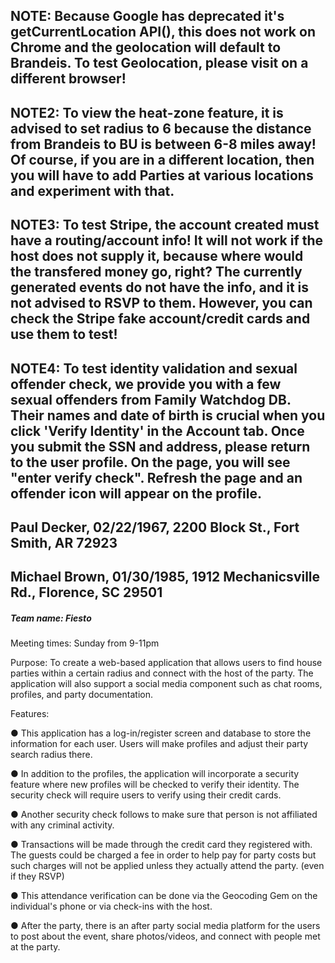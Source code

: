 ## NOTE: Because Google has deprecated it's getCurrentLocation API(), this does not work on Chrome and the geolocation will default to Brandeis. To test Geolocation, please visit on a different browser!
## NOTE2: To view the heat-zone feature, it is advised to set radius to 6 because the distance from Brandeis to BU is between 6-8 miles away! Of course, if you are in a different location, then you will have to add Parties at various locations and experiment with that.
## NOTE3: To test Stripe, the account created must have a routing/account info! It will not work if the host does not supply it, because where would the transfered money go, right? The currently generated events do not have the info, and it is not advised to RSVP to them. However, you can check the Stripe fake account/credit cards and use them to test!
## NOTE4: To test identity validation and sexual offender check, we provide you with a few sexual offenders from Family Watchdog DB. Their names and date of birth is crucial when you click 'Verify Identity' in the Account tab. Once you submit the SSN and address, please return to the user profile. On the page, you will see "enter verify check". Refresh the page and an offender icon will appear on the profile.
## Paul Decker, 02/22/1967, 2200 Block St., Fort Smith, AR 72923
## Michael Brown, 01/30/1985, 1912 Mechanicsville Rd., Florence, SC 29501


##### Team name:​ Fiesto

Meeting times:​ Sunday from 9-11pm

Purpose:​ To create a web-based application that allows users to find house
parties within a certain radius and connect with the host of the party. The application will also
support a social media component such as chat rooms, profiles, and party documentation.

Features:

● This application has a log-in/register screen and
database to store the information for each user. Users will make profiles and adjust their
party search radius there.

● In addition to the profiles, the application will incorporate a security feature where new
profiles will be checked to verify their identity. The security check will require users to
verify using their credit cards.

● Another security check follows to make sure that person is not affiliated with any
criminal activity.

● Transactions will be made through the credit card they registered with. The guests could
be charged a fee in order to help pay for party costs but such charges will not be applied
unless they actually attend the party. (even if they RSVP)

● This attendance verification can be done via the Geocoding Gem on the individual's
phone or via check-ins with the host.

● After the party, there is an after party social media platform for the users to post about the
event, share photos/videos, and connect with people met at the party.
